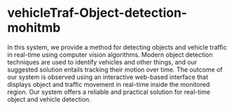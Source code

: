 # vehicleTraf-Object-detection-mohitmb


In this system, we provide a method for detecting objects and vehicle traffic in real-time using computer vision algorithms. Modern object detection techniques are used to identify vehicles and other things, and our suggested solution entails tracking their motion over time. The outcome of our system is observed using an interactive web-based interface that displays object and traffic movement in real-time inside the monitored region. Our system offers a reliable and practical solution for real-time object and vehicle detection.
